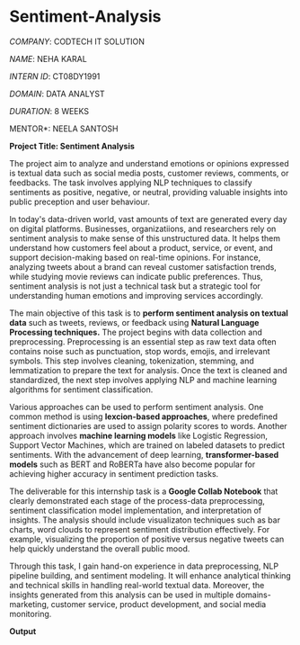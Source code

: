 # Sentiment-Analysis

*COMPANY*: CODTECH IT SOLUTION

*NAME*: NEHA KARAL

*INTERN ID*: CT08DY1991

*DOMAIN*: DATA ANALYST

*DURATION*: 8 WEEKS

MENTOR*: NEELA SANTOSH

**Project Title: Sentiment Analysis**

The project aim to analyze and understand emotions or opinions expressed is textual data such  as social media posts, customer reviews, comments, or feedbacks. The task involves applying NLP techniques to classify sentiments as positive, negative, or neutral, providing valuable insights into public preception and user behaviour.

In today's data-driven world, vast amounts of text are generated every day on digital platforms. Businesses, organizatiions, and researchers rely on sentiment analysis to make sense of this unstructured data. It helps them understand how customers feel about a product, service, or event, and support decision-making based on real-time opinions. For instance, analyzing tweets about a brand can reveal customer satisfaction trends, while studying movie reviews can indicate public preferences. Thus, sentiment analysis is not just a technical task but a strategic tool for understanding human emotions and improving services accordingly.

The main objective of this task is to **perform sentiment analysis on textual data** such as tweets, reviews, or feedback using **Natural Language Processing techniques.** The project begins with data collection and preprocessing. Preprocessing is an essential step as raw text data often contains noise such as punctuation, stop words, emojis, and irrelevant symbols. This step involves cleaning, tokenization, stemming, and lemmatization to prepare the text for analysis. Once the text is cleaned and standardized, the next step involves applying NLP and machine learning algorithms for sentiment classification.

Various approaches can be used to perform sentiment analysis. One common method is using **lexcion-based approaches**, where predefined sentiment dictionaries are used to assign polarity scores to words. Another approach involves **machine learning models** like Logistic Regression, Support Vector Machines, which are trained on labeled datasets to predict sentiments. With the advancement of deep learning, **transformer-based models** such as BERT and RoBERTa have also become popular for achieving higher accuracy in sentiment prediction tasks. 

The deliverable for this internship task is a **Google Collab Notebook** that clearly demonstrated each stage of the process-data preprocessing, sentiment classification model implementation, and interpretation of insights. The analysis should include visualizaton techniques such as bar charts, word clouds to represent sentiment distribution effectively. For example, visualizing the proportion of positive versus negative tweets can help quickly understand the overall public mood. 

Through this task, I gain hand-on experience in data preprocessing, NLP pipeline building, and sentiment modeling. It will enhance analytical thinking and technical skills in handling real-world textual data.
Moreover, the insights generated from this analysis can be used in multiple domains-marketing, customer service, product development, and social media monitoring.
 
**Output**



